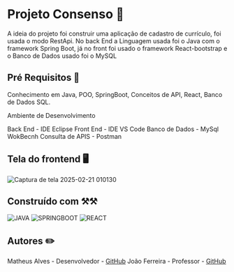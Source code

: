# Projeto Consenso 📜

A ideia do projeto foi construir uma aplicação de cadastro de currículo, foi usada o modo RestApi. No back End a Linguagem usada foi o Java com o framework Spring Boot, já no front foi usado o framework React-bootstrap e o Banco de Dados usado foi o MySQL

## Pré Requisitos 📜

Conhecimento em Java, POO, SpringBoot, Conceitos de API, React, Banco de Dados SQL.

Ambiente de Desenvolvimento

Back End - IDE Eclipse
Front End - IDE VS Code
Banco de Dados - MySql WokBecnh
Consulta de APIS - Postman 

## Tela do frontend 🖥️

![Captura de tela 2025-02-21 010130](https://github.com/user-attachments/assets/810062f2-dda6-458d-a99e-45c3a3eaef3f)

##  Construído com ⚒️⚒

![JAVA](https://img.shields.io/badge/Java-ED8B00?style=for-the-badge&logo=openjdk&logoColor=white)
![SPRINGBOOT](https://img.shields.io/badge/SpringBoot-6DB33F?style=flat-square&logo=Spring&logoColor=white)
![REACT](https://shields.io/badge/react-black?logo=react&style=for-the-badge)

## Autores ✏️

Matheus Alves - Desenvolvedor - [GitHub](https://github.com/devmatheus010)
João Ferreira - Professor - [GitHub](https://github.com/joaoferreirape)

